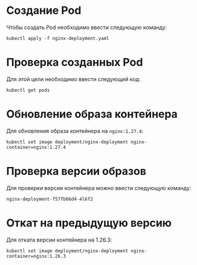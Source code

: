 # Создание Pod

Чтобы создать Pod необходимо ввести следующую команду:

`kubectl apply -f nginx-deployment.yaml`

# Проверка созданных Pod

Для этой цели необходимо ввести следующий код:

`kubectl get pods`

# Обновление образа контейнера 

Для обновления образа контейнера на `nginx:1.27.4`:

`kubectl set image deployment/nginx-deployment nginx-container=nginx:1.27.4`

# Проверка версии образов

Для проверки версии контейнера можно ввести следующую команду:

`nginx-deployment-f57fb66d4-4l6f2`

# Откат на предыдущую версию

Для отката версии контейнера на 1.26.3:

`kubectl set image deployment/nginx-deployment nginx-container=nginx:1.26.3`